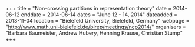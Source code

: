 +++
title = "Non-crossing partitions in representation theory"
date = 2014-06-12
enddate = 2014-06-14
dates = "June 12 - 14, 2014"
dateadded = 2013-11-04
location = "Bielefeld University, Bielefeld, Germany"
webpage = "http://www.math.uni-bielefeld.de/birep/meetings/ncp2014/"
organisers = "Barbara Baumeister, Andrew Hubery, Henning Krause, Christian Stump"
+++
